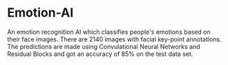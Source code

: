 # Emotion-AI
An emotion recognition AI which classifies people's emotions based on their face images. There are 2140 images with facial key-point annotations. The predictions are made using Convulational Neural Networks and Residual Blocks and got an accuracy of 85% on the test data set. 

